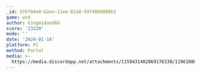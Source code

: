 ```yaml
---
_id: 976f04e0-b2ee-11ee-82a0-59fd0b0808b3
game: wcd
author: kingmidas666
score: '23220'
mode: ''
date: '2024-01-14'
platform: PC
method: Portal
media: >-
  https://media.discordapp.net/attachments/1159431402069176330/1196108076206538762/Screenshot_2024-01-14_15.06.11.png?ex=65b66d73&is=65a3f873&hm=1923214f3bce3b13e3e3d7cdf2af64055dd49db2d418eaba04f4458a68823e14&=&format=webp&quality=lossless
---
```


